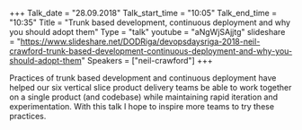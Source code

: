 +++
Talk_date = "28.09.2018"
Talk_start_time = "10:05"
Talk_end_time = "10:35"
Title = "Trunk based development, continuous deployment and why you should adopt them"
Type = "talk"
youtube = "aNgWjSAjjtg"
slideshare = "https://www.slideshare.net/DODRiga/devopsdaysriga-2018-neil-crawford-trunk-based-development-continuous-deployment-and-why-you-should-adopt-them"
Speakers = ["neil-crawford"]
+++

<p>Practices of trunk based development and continuous deployment have helped our six vertical slice product delivery teams be able to work together on a single product (and codebase) while maintaining rapid iteration and experimentation. With this talk I hope to inspire more teams to try these practices.</p>